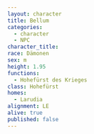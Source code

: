 ```yaml
---
layout: character
title: Bellum
categories:
  - character
  - NPC
character_title: 
race: Dämonen
sex: m
height: 1.95
functions:
  - Hohefürst des Krieges
class: Hohefürst
homes:
  - Larudia
alignment: LE
alive: true
published: false
---
```



